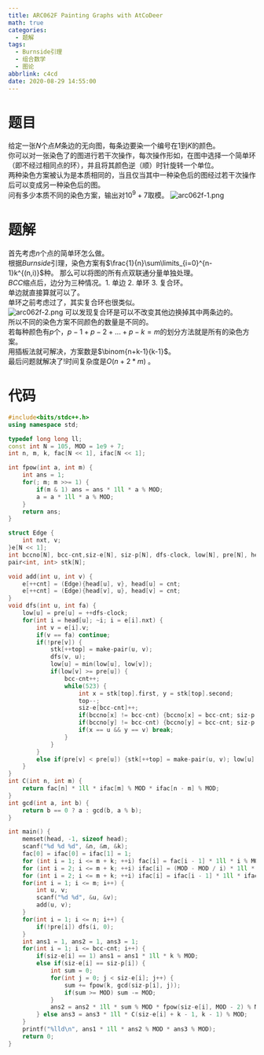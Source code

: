 ```yaml
---
title: ARC062F Painting Graphs with AtCoDeer
math: true
categories:
  - 题解
tags:
  - Burnside引理
  - 组合数学
  - 图论
abbrlink: c4cd
date: 2020-08-29 14:55:00
---
```



# 题目
给定一张$N$个点$M$条边的无向图，每条边要染一个编号在$1$到$K$的颜色。  
你可以对一张染色了的图进行若干次操作，每次操作形如，在图中选择一个简单环（即不经过相同点的环），并且将其颜色逆（顺）时针旋转一个单位。  
两种染色方案被认为是本质相同的，当且仅当其中一种染色后的图经过若干次操作后可以变成另一种染色后的图。  
问有多少本质不同的染色方案，输出对$10^9+7$取模。
![arc062f-1.png][1]


# 题解
首先考虑$n$个点的简单环怎么做。  
根据$Burnside$引理，染色方案有$\frac{1}{n}\sum\limits_{i=0}^{n-1}k^{(n,i)}$种。
那么可以将图的所有点双联通分量单独处理。  
$BCC$缩点后，边分为三种情况。1. 单边  2. 单环  3. 复合环。  
单边就直接算就可以了。  
单环之前考虑过了，其实复合环也很类似。  
![arc062f-2.png][2]
可以发现复合环是可以不改变其他边换掉其中两条边的。  
所以不同的染色方案不同颜色的数量是不同的。  
若每种颜色有$p$个$，p-1+p-2+...+p-k=m$的划分方法就是所有的染色方案。  
用插板法就可解决，方案数是$\binom{n+k-1}{k-1}$。  
最后问题就解决了!时间复杂度是$O(n+2* m)$ 。

# 代码
```cpp
#include<bits/stdc++.h>
using namespace std;

typedef long long ll;
const int N = 105, MOD = 1e9 + 7;
int n, m, k, fac[N << 1], ifac[N << 1];

int fpow(int a, int m) {
	int ans = 1;
	for(; m; m >>= 1) {
		if(m & 1) ans = ans * 1ll * a % MOD;
		a = a * 1ll * a % MOD;
	}
	return ans;
}

struct Edge {
	int nxt, v;
}e[N << 1];
int bccno[N], bcc-cnt,siz-e[N], siz-p[N], dfs-clock, low[N], pre[N], head[N], cnt, top;
pair<int, int> stk[N];

void add(int u, int v) {
	e[++cnt] = (Edge){head[u], v}, head[u] = cnt;
	e[++cnt] = (Edge){head[v], u}, head[v] = cnt;
}
void dfs(int u, int fa) {
    low[u] = pre[u] = ++dfs-clock;
    for(int i = head[u]; ~i; i = e[i].nxt) {
    	int v = e[i].v;
    	if(v == fa) continue;
    	if(!pre[v]) {
    		stk[++top] = make-pair(u, v);
    		dfs(v, u);
    		low[u] = min(low[u], low[v]);
    		if(low[v] >= pre[u]) {
    			bcc-cnt++;
    			while(523) {
                    int x = stk[top].first, y = stk[top].second;
    			    top--;
    			    siz-e[bcc-cnt]++;
    			    if(bccno[x] != bcc-cnt) {bccno[x] = bcc-cnt; siz-p[bcc-cnt]++;}
    			    if(bccno[y] != bcc-cnt) {bccno[y] = bcc-cnt; siz-p[bcc-cnt]++;}
    			    if(x == u && y == v) break;
    			}
    		}
    	}
    	else if(pre[v] < pre[u]) {stk[++top] = make-pair(u, v); low[u] = min(low[u], pre[v]);}
    }
}
int C(int n, int m) {
	return fac[n] * 1ll * ifac[m] % MOD * ifac[n - m] % MOD;
}
int gcd(int a, int b) {
	return b == 0 ? a : gcd(b, a % b);
}

int main() {
    memset(head, -1, sizeof head);
    scanf("%d %d %d", &n, &m, &k);
    fac[0] = ifac[0] = ifac[1] = 1;
    for (int i = 1; i <= m + k; ++i) fac[i] = fac[i - 1] * 1ll * i % MOD;
    for (int i = 2; i <= m + k; ++i) ifac[i] = (MOD - MOD / i) * 1ll * ifac[MOD % i] % MOD;
    for (int i = 2; i <= m + k; ++i) ifac[i] = ifac[i - 1] * 1ll * ifac[i] % MOD;
    for(int i = 1; i <= m; i++) {
    	int u, v;
    	scanf("%d %d", &u, &v);
    	add(u, v);
    }
    for(int i = 1; i <= n; i++) {
    	if(!pre[i]) dfs(i, 0);
    }
    int ans1 = 1, ans2 = 1, ans3 = 1;
    for(int i = 1; i <= bcc-cnt; i++) {
    	if(siz-e[i] == 1) ans1 = ans1 * 1ll * k % MOD;
    	else if(siz-e[i] == siz-p[i]) {
            int sum = 0;
            for(int j = 0; j < siz-e[i]; j++) {
                sum += fpow(k, gcd(siz-p[i], j));
                if(sum >= MOD) sum -= MOD;
            }
            ans2 = ans2 * 1ll * sum % MOD * fpow(siz-e[i], MOD - 2) % MOD; 
    	} else ans3 = ans3 * 1ll * C(siz-e[i] + k - 1, k - 1) % MOD;
    }
    printf("%lld\n", ans1 * 1ll * ans2 % MOD * ans3 % MOD);
    return 0;
}
```


  [1]: https://widsnoy.top/usr/uploads/2020/08/1491481430.png
  [2]: https://widsnoy.top/usr/uploads/2020/08/1048616197.png